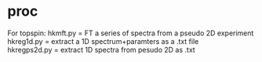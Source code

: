 # proc
For topspin:
hkmft.py = FT a series of spectra from a pseudo 2D experiment<br>
hkreg1d.py = extract a 1D spectrum+paramters as a .txt file<br>
hkregps2d.py = extract 1D spectra from pesudo 2D as .txt<br> 
